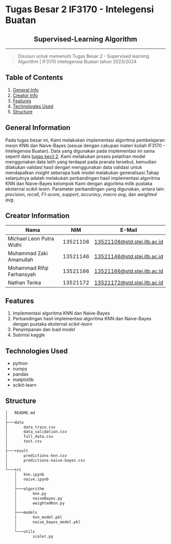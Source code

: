 # Tugas Besar 2 IF3170 - Intelegensi Buatan
<h2 align="center">
    Supervised-Learning Algorithm<br/>
</h2>
<hr>

> Disusun untuk memenuhi Tugas Besar 2 - Supervised learning Algorithm | IF3170 Intelegensia Buatan tahun 2023/2024 

## Table of Contents
1. [General Info](#general-information)
2. [Creator Info](#creator-information)
3. [Features](#features)
4. [Technologies Used](#technologies-used)
5. [Structure](#structure)

<a name="general-information"></a>

## General Information
Pada tugas besar ini, Kami melakukan implementasi algoritma pembelajaran mesin KNN dan Naive-Bayes (sesuai dengan cakupan materi kuliah IF3170 - Intelegensia Buatan). Data yang digunakan pada implementasi ini sama seperti data [tugas kecil 2](https://drive.google.com/file/d/14kZUHH39P9-U2W8KDJt1i2X1wVJ_45bf/view?usp=drive_link). Kami melakukan proses pelatihan model menggunakan data latih yang terdapat pada pranala tersebut, kemudian dilakukan validasi hasil dengan menggunakan data validasi untuk mendapatkan _insight_ seberapa baik model melakukan generalisasi.Tahap selanjutnya adalah melakukan perbandingan hasil implementasi algoritma KNN dan Naive-Bayes kelompok Kami dengan algoritma milik pustaka eksternal _scikit-learn_. Parameter perbandingan yang digunakan, antara lain: _precision_, _recall_, _F1-score_, _support_, _accuracy_, _macro avg_, dan _weighted avg_.
<a name="creator-information"></a>

## Creator Information

| Nama                        | NIM      | E-Mail                      |
| --------------------------- | -------- | --------------------------- |
| Michael Leon Putra Widhi    | 13521108 | 13521108@std.stei.itb.ac.id |
| Muhammad Zaki Amanullah     | 13521146 | 13521146@std.stei.itb.ac.id |
| Mohammad Rifqi Farhansyah   | 13521166 | 13521166@std.stei.itb.ac.id |
| Nathan Tenka                | 13521172 | 13521172@std.stei.itb.ac.id |

<a name="features"></a>

## Features
1. Implementasi algoritma KNN dan Naive-Bayes
2. Perbandingan hasil implementasi algoritma KNN dan Naive-Bayes dengan pustaka eksternal _scikit-learn_
3. Penyimpanan dan load _model_
4. Submisi kaggle

<a name="technologies-used"></a>

## Technologies Used
- python
- numpy
- pandas
- matplotlib
- scikit-learn

<a name="structure"></a>

## Structure
```bash
│   README.md
│
├───data
│       data_train.csv
│       data_validation.csv
│       full_data.csv
│       test.csv
│
├───result
│       predictions-knn.csv
│       predictions-naive-bayes.csv
│
└───src
    │   knn.ipynb
    │   naive.ipynb
    │
    ├───algorithm
    │       knn.py
    │       naiveBayes.py
    │       weightedKnn.py
    │
    ├───models
    │       knn_model.pkl
    │       naive_bayes_model.pkl
    │
    └───utils
            scaler.py
```